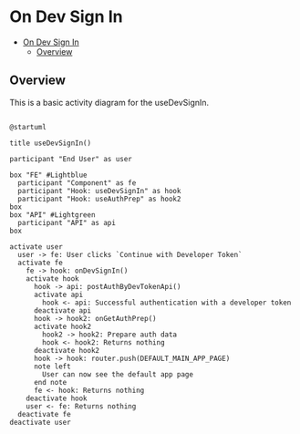 # On Dev Sign In

<!-- TOC -->

- [On Dev Sign In](#on-dev-sign-in)
  - [Overview](#overview)

<!-- /TOC -->

## Overview
This is a basic activity diagram for the useDevSignIn.


```plantuml

@startuml

title useDevSignIn()

participant "End User" as user

box "FE" #Lightblue
  participant "Component" as fe
  participant "Hook: useDevSignIn" as hook
  participant "Hook: useAuthPrep" as hook2
box
box "API" #Lightgreen
  participant "API" as api
box

activate user
  user -> fe: User clicks `Continue with Developer Token`
  activate fe
    fe -> hook: onDevSignIn()
    activate hook
      hook -> api: postAuthByDevTokenApi()
      activate api
        hook <- api: Successful authentication with a developer token
      deactivate api
      hook -> hook2: onGetAuthPrep()
      activate hook2
        hook2 -> hook2: Prepare auth data
        hook <- hook2: Returns nothing
      deactivate hook2
      hook -> hook: router.push(DEFAULT_MAIN_APP_PAGE)
      note left
        User can now see the default app page
      end note
      fe <- hook: Returns nothing
    deactivate hook
    user <- fe: Returns nothing
  deactivate fe
deactivate user
